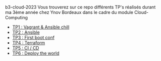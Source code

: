 b3-cloud-2023
Vous trouverez sur ce repo différents TP's réalisés durant ma 3ème année chez Ynov Bordeaux dans le cadre du module Cloud-Computing

- [TP1 : Vagrant & Ansible chill](tp1)
- [TP2 : Ansible](tp2)
- [TP3 : First boot conf](tp3)
- [TP4 : Terraform](tp4)
- [TP5 : CI / CD]([https://gitlab.com/EPEYRATAUD/b3-cloud](https://gitlab.com/EPEYRATAUD/b3-cloud))
- [TP6 : Deploy the world](https://gitlab.com/EPEYRATAUD/b3-cloud-tp5)
